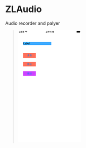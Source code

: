 # ZLAudio
Audio recorder and palyer


> ![demo1](https://github.com/zingwin/ZLAudio/blob/master/1.png)